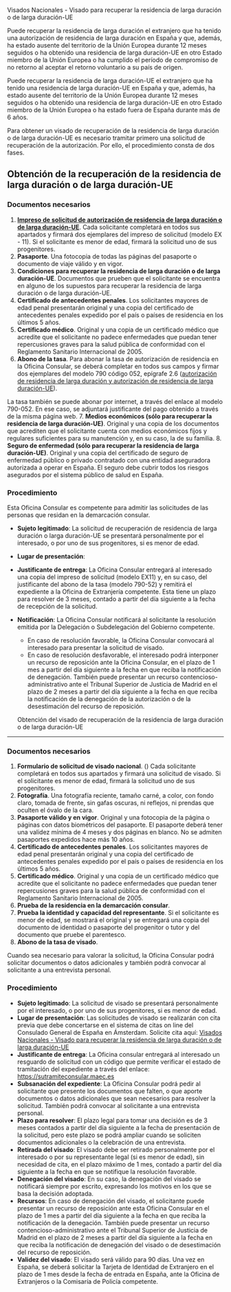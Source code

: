  Visados Nacionales - Visado para recuperar la residencia de larga duración o de larga duración-UE

  Puede recuperar la residencia de larga duración el extranjero que ha tenido una autorización de residencia de larga duración en España y que, además, ha estado ausente del territorio de la Unión Europea durante 12 meses seguidos o ha obtenido una residencia de larga duración-UE en otro Estado miembro de la Unión Europea o ha cumplido el período de compromiso de no retorno al aceptar el retorno voluntario a su país de origen.

 Puede recuperar la residencia de larga duración-UE el extranjero que ha tenido una residencia de larga duración-UE en España y que, además, ha estado ausente del territorio de la Unión Europea durante 12 meses seguidos o ha obtenido una residencia de larga duración-UE en otro Estado miembro de la Unión Europea o ha estado fuera de España durante más de 6 años. 

 Para obtener un visado de recuperación de la residencia de larga duración o de larga duración-UE es necesario tramitar primero una solicitud de recuperación de la autorización. Por ello, el procedimiento consta de dos fases.

  Obtención de la recuperación de la residencia de larga duración o de larga duración-UE
--------------------------------------------------------------------------------------

  ### Documentos necesarios

 1. **[Impreso de solicitud de autorización de residencia de larga duración o de larga duración-UE](https://extranjeros.inclusion.gob.es/ficheros/Modelos_solicitudes/mod_solicitudes2/11-Formulario_larga_duracixn.pdf)**. Cada solicitante completará en todos sus apartados y firmará dos ejemplares del impreso de solicitud (modelo EX - 11). Si el solicitante es menor de edad, firmará la solicitud uno de sus progenitores.
2. **Pasaporte**. Una fotocopia de todas las páginas del pasaporte o documento de viaje válido y en vigor.
3. **Condiciones para recuperar la residencia de larga duración o de larga duración-UE**. Documentos que prueben que el solicitante se encuentra en alguno de los supuestos para recuperar la residencia de larga duración o de larga duración-UE.
4. **Certificado de antecedentes penales**. Los solicitantes mayores de edad penal presentarán original y una copia del certificado de antecedentes penales expedido por el país o países de residencia en los últimos 5 años.
5. **Certificado médico**. Original y una copia de un certificado médico que acredite que el solicitante no padece enfermedades que puedan tener repercusiones graves para la salud pública de conformidad con el Reglamento Sanitario Internacional de 2005.
6. **Abono de la tasa**. Para abonar la tasa de autorización de residencia en la Oficina Consular, se deberá completar en todos sus campos y firmar dos ejemplares del modelo 790 código 052, epígrafe 2.6 ([autorización de residencia de larga duración y autorización de residencia de larga duración-UE](https://sede.administracionespublicas.gob.es/pagina/index/directorio/tasa052)). 

 La tasa también se puede abonar por internet, a través del enlace al modelo 790-052. En ese caso, se adjuntará justificante del pago obtenido a través de la misma página web.
7. **Medios económicos (sólo para recuperar la residencia de larga duración-UE)**. Original y una copia de los documentos que acrediten que el solicitante cuenta con medios económicos fijos y regulares suficientes para su manutención y, en su caso, la de su familia.
8. **Seguro de enfermedad (sólo para recuperar la residencia de larga duración-UE)**. Original y una copia del certificado de seguro de enfermedad público o privado contratado con una entidad aseguradora autorizada a operar en España. El seguro debe cubrir todos los riesgos asegurados por el sistema público de salud en España.

 ### Procedimiento

 Esta Oficina Consular es competente para admitir las solicitudes de las personas que residan en la demarcación consular.

 * **Sujeto legitimado**: La solicitud de recuperación de residencia de larga duración o larga duración-UE se presentará personalmente por el interesado, o por uno de sus progenitores, si es menor de edad.
* **Lugar de presentación**:
* **Justificante de entrega**: La Oficina Consular entregará al interesado una copia del impreso de solicitud (modelo EX11) y, en su caso, del justificante del abono de la tasa (modelo 790-52) y remitirá el expediente a la Oficina de Extranjería competente. Esta tiene un plazo para resolver de 3 meses, contado a partir del día siguiente a la fecha de recepción de la solicitud.
* **Notificación**: La Oficina Consular notificará al solicitante la resolución emitida por la Delegación o Subdelegación del Gobierno competente. 


	+ En caso de resolución favorable, la Oficina Consular convocará al interesado para presentar la solicitud de visado.
	+ En caso de resolución desfavorable, el interesado podrá interponer un recurso de reposición ante la Oficina Consular, en el plazo de 1 mes a partir del día siguiente a la fecha en que reciba la notificación de denegación. También puede presentar un recurso contencioso-administrativo ante el Tribunal Superior de Justicia de Madrid en el plazo de 2 meses a partir del día siguiente a la fecha en que reciba la notificación de la denegación de la autorización o de la desestimación del recurso de reposición.

  Obtención del visado de recuperación de la residencia de larga duración o de larga duración-UE
----------------------------------------------------------------------------------------------

  ### Documentos necesarios

 1. **Formulario de solicitud de visado nacional**. () Cada solicitante completará en todos sus apartados y firmará una solicitud de visado. Si el solicitante es menor de edad, firmará la solicitud uno de sus progenitores.
2. **Fotografía**. Una fotografía reciente, tamaño carné, a color, con fondo claro, tomada de frente, sin gafas oscuras, ni reflejos, ni prendas que oculten el óvalo de la cara.
3. **Pasaporte válido y en vigor**. Original y una fotocopia de la página o páginas con datos biométricos del pasaporte. El pasaporte deberá tener una validez mínima de 4 meses y dos páginas en blanco. No se admiten pasaportes expedidos hace más 10 años.
4. **Certificado de antecedentes penales**. Los solicitantes mayores de edad penal presentarán original y una copia del certificado de antecedentes penales expedido por el país o países de residencia en los últimos 5 años.
5. **Certificado médico**. Original y una copia de un certificado médico que acredite que el solicitante no padece enfermedades que puedan tener repercusiones graves para la salud pública de conformidad con el Reglamento Sanitario Internacional de 2005.
6. **Prueba de la residencia en la demarcación consular**.
7. **Prueba la identidad y capacidad del representante**. Si el solicitante es menor de edad, se mostrará el original y se entregará una copia del documento de identidad o pasaporte del progenitor o tutor y del documento que pruebe el parentesco.
8. **Abono de la tasa de visado**.

 Cuando sea necesario para valorar la solicitud, la Oficina Consular podrá solicitar documentos o datos adicionales y también podrá convocar al solicitante a una entrevista personal. 

 ### Procedimiento

 * **Sujeto legitimado**: La solicitud de visado se presentará personalmente por el interesado, o por uno de sus progenitores, si es menor de edad.
* **Lugar de presentación**: Las solicitudes de visado se realizarán con cita previa que debe concertarse en el sistema de citas on line del Consulado General de España en Ámsterdam. Solicite cita aquí:  [Visados Nacionales - Visado para recuperar la residencia de larga duración o de larga duración-UE](https://app.bookitit.com/es/hosteds/widgetdefault/2c6277fc2bf43562ccce5c647ff1db4eb#datetime)
* **Justificante de entrega**: La Oficina consular entregará al interesado un resguardo de solicitud con un código que permite verificar el estado de tramitación del expediente a través del enlace: <https://sutramiteconsular.maec.es>
* **Subsanación del expediente**: La Oficina Consular podrá pedir al solicitante que presente los documentos que falten, o que aporte documentos o datos adicionales que sean necesarios para resolver la solicitud. También podrá convocar al solicitante a una entrevista personal.
* **Plazo para resolver**: El plazo legal para tomar una decisión es de 3 meses contados a partir del día siguiente a la fecha de presentación de la solicitud, pero este plazo se podrá ampliar cuando se soliciten documentos adicionales o la celebración de una entrevista.
* **Retirada del visado**: El visado debe ser retirado personalmente por el interesado o por su representante legal (si es menor de edad), sin necesidad de cita, en el plazo máximo de 1 mes, contado a partir del día siguiente a la fecha en que se notifique la resolución favorable.
* **Denegación del visado**: En su caso, la denegación del visado se notificará siempre por escrito, expresando los motivos en los que se basa la decisión adoptada.
* **Recursos**: En caso de denegación del visado, el solicitante puede presentar un recurso de reposición ante esta Oficina Consular en el plazo de 1 mes a partir del día siguiente a la fecha en que reciba la notificación de la denegación. También puede presentar un recurso contencioso-administrativo ante el Tribunal Superior de Justicia de Madrid en el plazo de 2 meses a partir del día siguiente a la fecha en que reciba la notificación de denegación del visado o de desestimación del recurso de reposición.
* **Validez del visado**: El visado será válido para 90 días. Una vez en España, se deberá solicitar la Tarjeta de Identidad de Extranjero en el plazo de 1 mes desde la fecha de entrada en España, ante la Oficina de Extranjeros o la Comisaría de Policía competente.

    